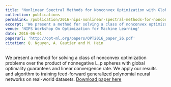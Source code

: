 ```yaml
---
title: "Nonlinear Spectral Methods for Nonconvex Optimization with Global Optimality"
collection: publications
permalink: /publication/2016-nips-nonlinear-spectral-methods-for-nonconvex-optimization-with-global-optimality
excerpt: 'We present a method for solving a class of nonconvex optimization problems over the product of nonnegative L_p spheres with global optimality guarantees and linear convergence rate. We apply our results and algorithm to training feed-forward generalized polynomial neural networks on real-world datasets.'
venue: 'NIPS Workshop On Optimization for Machine Learning'
date: 2016-06-01
paperurl: 'http://opt-ml.org/papers/OPT2016_paper_26.pdf'
citation: Q. Nguyen, A. Gautier and M. Hein
---
```

We present a method for solving a class of nonconvex optimization problems over the product of nonnegative L_p spheres with global optimality guarantees and linear convergence rate. We apply our results and algorithm to training feed-forward generalized polynomial neural networks on real-world datasets.
[Download paper here](http://opt-ml.org/papers/OPT2016_paper_26.pdf)

